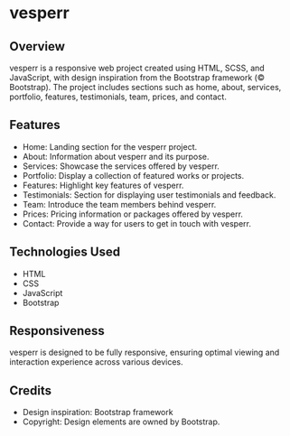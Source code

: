 # vesperr

## Overview

vesperr is a responsive web project created using HTML, SCSS, and JavaScript, with design inspiration from the Bootstrap framework (© Bootstrap). The project includes sections such as home, about, services, portfolio, features, testimonials, team, prices, and contact.

## Features

- Home: Landing section for the vesperr project.
- About: Information about vesperr and its purpose.
- Services: Showcase the services offered by vesperr.
- Portfolio: Display a collection of featured works or projects.
- Features: Highlight key features of vesperr.
- Testimonials: Section for displaying user testimonials and feedback.
- Team: Introduce the team members behind vesperr.
- Prices: Pricing information or packages offered by vesperr.
- Contact: Provide a way for users to get in touch with vesperr.

## Technologies Used

- HTML
- CSS
- JavaScript
- Bootstrap

## Responsiveness

vesperr is designed to be fully responsive, ensuring optimal viewing and interaction experience across various devices.

## Credits

- Design inspiration: Bootstrap framework
- Copyright: Design elements are owned by Bootstrap.